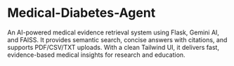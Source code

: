 # Medical-Diabetes-Agent
An AI-powered medical evidence retrieval system using Flask, Gemini AI, and FAISS. It provides semantic search, concise answers with citations, and supports PDF/CSV/TXT uploads. With a clean Tailwind UI, it delivers fast, evidence-based medical insights for research and education.
